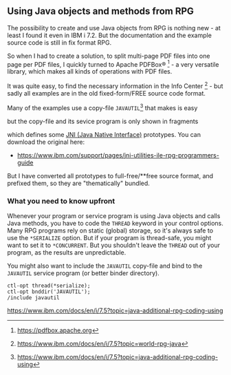 ## Using Java objects and methods from RPG

The possibility to create and use Java objects from RPG is nothing new - at
least I found it even in IBM i 7.2. But the documentation and the example 
source code is still in fix format RPG. 

So when I had to create a solution, to split multi-page PDF files into one 
page per PDF files, I quickly turned to Apache PDFBox® [^1] - a very versatile
library, which makes all kinds of operations with PDF files.
[^1]: https://pdfbox.apache.org

It was quite easy, to find the necessary information in the Info Center [^2] - but sadly all examples are in the old fixed-form/FREE source code format.
[^2]: https://www.ibm.com/docs/en/i/7.5?topic=world-rpg-java

Many of the examples use a copy-file `JAVAUTIL`[^3] that makes is easy 
[^3]: https://www.ibm.com/docs/en/i/7.5?topic=java-additional-rpg-coding-using

but the copy-file and its
sevice program is only shown in fragments

which defines some [JNI (Java Native Interface)](https://docs.oracle.com/javase/8/docs/technotes/guides/jni/)
prototypes. You can download the original here:


- https://www.ibm.com/support/pages/jni-utilities-ile-rpg-programmers-guide

But I have converted all prototypes to full-free/**free source format, and
prefixed them, so they are "thematically" bundled. 

### What you need to know upfront

Whenever your program or service program is using Java objects and calls Java 
methods, you have to code the `THREAD` keyword in your control options. Many
RPG programs rely on static (global) storage, so it's always safe to use the
`*SERIALIZE` option. But if your program is thread-safe, you might want to
set it to `*CONCURRENT`. But you shouldn't leave the `THREAD` out of your
program, as the results are unpredictable.

You might also want to include the `JAVAUTIL` copy-file and bind to the 
`JAVAUTIL` service program (or better binder directory).

```rpgle
ctl-opt thread(*serialize);
ctl-opt bnddir('JAVAUTIL');
/include javautil
```


https://www.ibm.com/docs/en/i/7.5?topic=java-additional-rpg-coding-using


